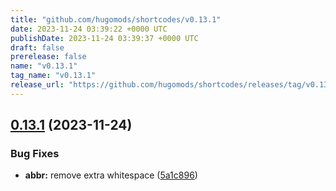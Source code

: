 ```yaml
---
title: "github.com/hugomods/shortcodes/v0.13.1"
date: 2023-11-24 03:39:22 +0000 UTC
publishDate: 2023-11-24 03:39:37 +0000 UTC
draft: false
prerelease: false
name: "v0.13.1"
tag_name: "v0.13.1"
release_url: "https://github.com/hugomods/shortcodes/releases/tag/v0.13.1"
---
```


## [0.13.1](https://github.com/hugomods/shortcodes/compare/v0.13.0...v0.13.1) (2023-11-24)


### Bug Fixes

* **abbr:** remove extra whitespace ([5a1c896](https://github.com/hugomods/shortcodes/commit/5a1c896c82f1c043cdc154e6771051d577f59cca))
